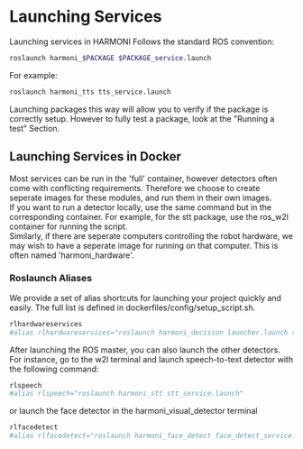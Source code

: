 # Launching Services

Launching services in HARMONI Follows the standard ROS convention:
```bash
roslaunch harmoni_$PACKAGE $PACKAGE_service.launch
```
For example:
```bash
roslaunch harmoni_tts tts_service.launch
```
Launching packages this way will allow you to verify if the package is correctly setup. However to fully test a package, look at the "Running a test" Section.



## Launching Services in Docker
Most services can be run in the 'full' container, however detectors often come with conflicting requirements. Therefore we choose to create seperate images for these modules, and run them in their own images.  
If you want to run a detector locally, use the same command but in the corresponding container. For example, for the stt package, use the ros_w2l container for running the script.  
Similarly, if there are seperate computers controlling the robot hardware, we may wish to have a seperate image for running on that computer. This is often named 'harmoni_hardware'.


### Roslaunch Aliases
We provide a set of alias shortcuts for launching your project quickly and easily. The full list is defined in dockerfiles/config/setup_script.sh.

```bash
rlhardwareservices
#alias rlhardwareservices="roslaunch harmoni_decision launcher.launch service:='hardware'"
```
After launching the ROS master, you can also launch the other detectors. For instance, go to the w2l terminal and launch speech-to-text detector with the following command:
```bash
rlspeech
#alias rlspeech="roslaunch harmoni_stt stt_service.launch"
```
or launch the face detector in the harmoni_visual_detector terminal
```bash
rlfacedetect
#alias rlfacedetect="roslaunch harmoni_face_detect face_detect_service.launch"
```